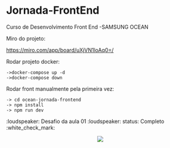 # Jornada-FrontEnd

Curso de Desenvolvimento Front End -SAMSUNG OCEAN

Miro do projeto:

<https://miro.com/app/board/uXjVN1loAq0=/>

Rodar projeto docker:

    ->docker-compose up -d
    ->docker-compose down

Rodar front manualmente pela primeira vez:

    -> cd ocean-jornada-frontend
    -> npm install
    -> npm run dev

<p> :loudspeaker: Desafio da aula 01 :loudspeaker: 
        status: Completo :white_check_mark:
</p>
<div align="center">
<img src="https://github.com/lkevinvinagre/Jornada-FrontEnd/assets/11666366/0b3b7ac0-1b97-4b62-b3ad-00b6634380bd"/>
</div>